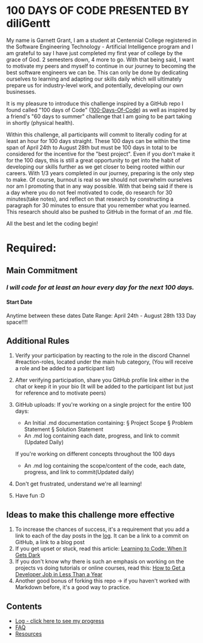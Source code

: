 # 100 DAYS OF CODE PRESENTED BY diliGentt

My name is Garnett Grant, I am a student at Centennial College registered in the Software Engineering Technology - Artificial Intelligence program and I am grateful to say I have just completed my first year of college by the grace of God. 2 semesters down, 4 more to go. With that being said, I want to motivate my peers and myself to continue in our journey to becoming the best software engineers we can be. This can only be done by dedicating ourselves to learning and adapting our skills daily which will ultimately prepare us for industry-level work, and potentially, developing our own businesses. 

It is my pleasure to introduce this challenge inspired by a GitHub repo I found called "100 days of Code" (<a href="https://github.com/kallaway/100-days-of-code">100-Days-Of-Code</a>) as well as inspired by a friend's "60 days to summer" challenge that I am going to be part taking in shortly (physical health).

Within this challenge, all participants will commit to literally coding for at least an hour for 100 days straight. These 100 days can be within the time span of April 24th to August 28th but must be 100 days  in total to be considered for the incentive for the "best project". Even if you don't make it for the 100 days, this is still a great opportunity to get into the habit of developing our skills further as we get closer to being rooted within our careers. With 1/3 years completed in our journey, preparing is the only step to make. Of course, burnout is real so we should not overwhelm ourselves nor am I promoting that in any way possible. With that being said if there is a day where you do not feel motivated to code, do research for 30 minutes(take notes), and reflect on that research by constructing a paragraph for 30 minutes to ensure that you remember what you learned. This research should also be pushed to GitHub in the format of an .md file.


All the best and let the coding begin!



# Required:

## Main Commitment
### *I will code for at least an hour every day for the next 100 days.*

#### Start Date
Anytime between these dates
Date Range: April 24th - August 28th 
133 Day space!!!!

## Additional Rules
1. Verify your participation by reacting to the role in the discord Channel #reaction-roles, 
	located under the main hub category,
	(You will receive a role and be added to a participant list)
	
2. After verifying participation, share you GitHub profile link either in the chat 
	or keep it in your bio (It will be added to the participant list but just for reference 
	and to motivate peers)
	
3. GitHub uploads:
	If you're working on a single project for the entire 100 days:
	- An Initial .md documentation containing: 
		§ Project Scope
		§ Problem Statement
		§ Solution Statement
	- An .md log containing each date, progress, and link to commit (Updated Daily)
		
	If you're working on different concepts throughout the 100 days
	- An .md log containing the scope/content of the code, each date, progress, 
	  and link to commit(Updated daily)
		
4. Don't get frustrated, understand we're all learning!
	
5. Have fun :D


## Ideas to make this challenge more effective
1. To increase the chances of success, it's a requirement that you add a link to each of the day posts in the [log](log.md). It can be a link to a commit on GitHub, a link to a blog post
2. If you get upset or stuck, read this article: [Learning to Code: When It Gets Dark](https://www.freecodecamp.org/news/learning-to-code-when-it-gets-dark-e485edfb58fd/)
3. If you don't know why there is such an emphasis on working on the projects vs doing tutorials or online courses, read this: [How to Get a Developer Job in Less Than a Year](https://www.freecodecamp.org/news/how-to-get-a-developer-job-in-less-than-a-year-c27bbfe71645/)
4. Another good bonus of forking this repo -> if you haven't worked with Markdown before, it's a good way to practice.

## Contents
* [Log - click here to see my progress](log.md)
* [FAQ](FAQ.md)
* [Resources](resources.md)
